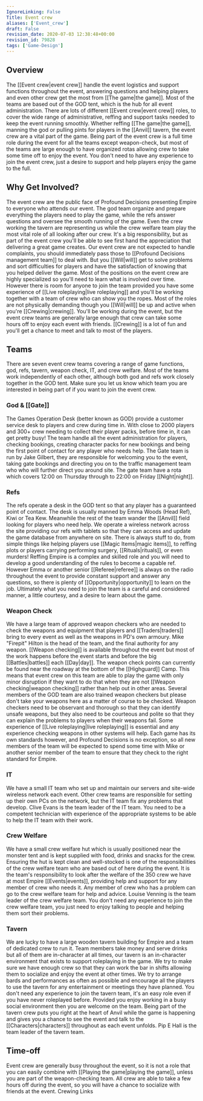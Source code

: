 ```yaml
---
IgnoreLinking: False
Title: Event crew
aliases: ['Event_crew']
draft: False
revision_date: 2020-07-03 12:38:48+00:00
revision_id: 79828
tags: ['Game-Design']
---
```


## Overview
The [[Event crew|event crew]] handle the event logistics and support functions throughout the event, answering questions and helping players and even other crew get the most from [[The game|the game]]. Most of the teams are based out of the GOD tent, which is the hub for all event administration. There are lots of different [[Event crew|event crew]] roles, to cover the wide range of administrative, reffing and support tasks needed to keep the event running smoothly. Whether reffing [[The game|the game]], manning the god or pulling pints for players in the [[Anvil]] tavern, the event crew are a vital part of the game.
Being part of the event crew is a full time role during the event for all the teams except weapon-check, but most of the teams are large enough to have organized rotas allowing crew to take some time off to enjoy the event. You don't need to have any experience to join the event crew, just a desire to support and help players enjoy the game to the full.
## Why Get Involved?
The event crew are the public face of Profound Decisions presenting Empire to everyone who attends our event. The god team organize and prepare everything the players need to play the game, while the refs answer questions and oversee the smooth running of the game. Even the crew working the tavern are representing us while the crew welfare team play the most vital role of all looking after our crew. It's a big responsibility, but as part of the event crew you'll be able to see first hand the appreciation that delivering a great game creates. 
Our event crew are not expected to handle complaints, you should immediately pass those to [[Profound Decisions management team]] to deal with. But you [[Will|will]] get to solve problems and sort difficulties for players and have the satisfaction of knowing that you helped deliver the game.
Most of the positions on the event crew are highly specialized so you'll need to learn what is involved over time. However there is room for anyone to join the team provided you have some experience of [[Live roleplaying|live roleplaying]] and you'll be working together with a team of crew who can show you the ropes. Most of the roles are not physically demanding though you [[Will|will]] be up and active when you're [[Crewing|crewing]].
You'll be working during the event, but the event crew teams are generally large enough that crew can take some hours off to enjoy each event with friends. [[Crewing]] is a lot of fun and you'll get a chance to meet and talk to most of the players. 
## Teams
There are seven event crew teams covering a range of game functions, god, refs, tavern, weapon check, IT, and crew welfare. Most of the teams work independently of each other, although both god and refs work closely together in the GOD tent. Make sure you let us know which team you are interested in being part of if you want to join the event crew.
### God & [[Gate]]
The Games Operation Desk (better known as GOD) provide a customer service desk to players and crew during time in. With close to 2000 players and 300+ crew needing to collect their player packs, before time in, it can get pretty busy! The team handle all the event administration for players, checking bookings, creating character packs for new bookings and being the first point of contact for any player who needs help.
The Gate team is run by Jake Gilbert, they are responsible for welcoming you to the event, taking gate bookings and directing you on to the traffic management team who who will further direct you around site. The gate team have a rota which covers 12:00 on Thursday through to 22:00 on Friday [[Night|night]].
### Refs
The refs operate a desk in the GOD tent so that any player has a guaranteed point of contact. The desk is usually manned by Emma Woods (Head Ref), Kiwi or Tea Kew. Meanwhile the rest of the team wander the [[Anvil]] field looking for players who need help. We operate a wireless network across the site providing our refs with tablets so that they can access and update the game database from anywhere on site. There is always stuff to do, from simple things like helping players use [[Magic Items|magic items]], to reffing plots or players carrying performing surgery, [[Rituals|rituals]], or even murders!
Reffing Empire is a complex and skilled role and you will need to develop a good understanding of the rules to become a capable ref. However Emma or another senior [[Referee|referee]] is always on the radio throughout the event to provide constant support and answer any questions, so there is plenty of [[Opportunity|opportunity]] to learn on the job. Ultimately what you need to join the team is a careful and considered manner, a little courtesy, and a desire to learn about the game.
### Weapon Check
We have a large team of approved weapon checkers who are needed to check the weapons and equipment that players and [[Traders|traders]] bring to every event as well as the weapons in PD's own armoury. Mike "Firepit" Hilton is the head of the team, and the final authority for any weapon. [[Weapon checking]] is available throughout the event but most of the work happens before the event starts and before the big [[Battles|battles]] each [[Day|day]]. The weapon check points can currently be found near the roadway at the bottom of the [[Highguard]] Camp. This means that event crew on this team are able to play the game with only minor disruption if they want to do that when they are not [[Weapon checking|weapon checking]] rather than help out in other areas. Several members of the GOD team are also trained weapon checkers but please don't take your weapons here as a matter of course to be checked.
Weapon checkers need to be observant and thorough so that they can identify unsafe weapons, but they also need to be courteous and polite so that they can explain the problems to players when their weapons fail. Some experience of [[Live roleplaying|live roleplaying]] is essential and any experience checking weapons in other systems will help. Each game has its own standards however, and Profound Decisions is no exception, so all new members of the team will be expected to spend some time with Mike or another senior member of the team to ensure that they check to the right standard for Empire.
### IT
We have a small IT team who set up and maintain our servers and site-wide wireless network each event. Other crew teams are responsible for setting up their own PCs on the network, but the IT team fix any problems that develop.
Clive Evans is the team leader of the IT team. You need to be a competent technician with experience of the appropriate systems to be able to help the IT team with their work.
### Crew Welfare
We have a small crew welfare hut which is usually positioned near the monster tent and is kept supplied with food, drinks and snacks for the crew. Ensuring the hut is kept clean and well-stocked is one of the responsibilities of the crew welfare team who are based out of here during the event. It is the team's responsibility to look after the welfare of the 350 crew we have at most Empire [[Events|events]], providing help and support for any member of crew who needs it. Any member of crew who has a problem can go to the crew welfare team for help and advice.
Louise Venning is the team leader of the crew welfare team. You don't need any experience to join the crew welfare team, you just need to enjoy talking to people and helping them sort their problems.
### Tavern
We are lucky to have a large wooden tavern building for Empire and a team of dedicated crew to run it. Team members take money and serve drinks but all of them are in-character at all times, our tavern is an in-character environment that exists to support roleplaying in the game. We try to make sure we have enough crew so that they can work the bar in shifts allowing them to socialize and enjoy the event at other times. We try to arrange bards and performances as often as possible and encourage all the players to use the tavern for any entertainment or meetings they have planned. 
You don't need any experience to join the tavern team, it's an easy role even if you have never roleplayed before. Provided you enjoy working in a busy social environment then you are welcome on the team. Being part of the tavern crew puts you right at the heart of Anvil while the game is happening and gives you a chance to see the event and talk to the [[Characters|characters]] throughout as each event unfolds. Pip E Hall is the team leader of the tavern team.
## Time-off
Event crew are generally busy throughout the event, so it is not a role that you can easily combine with [[Playing the game|playing the game]], unless you are part of the weapon-checking team. All crew are able to take a few hours off during the event, so you will have a chance to socialize with friends at the event.
Crewing Links